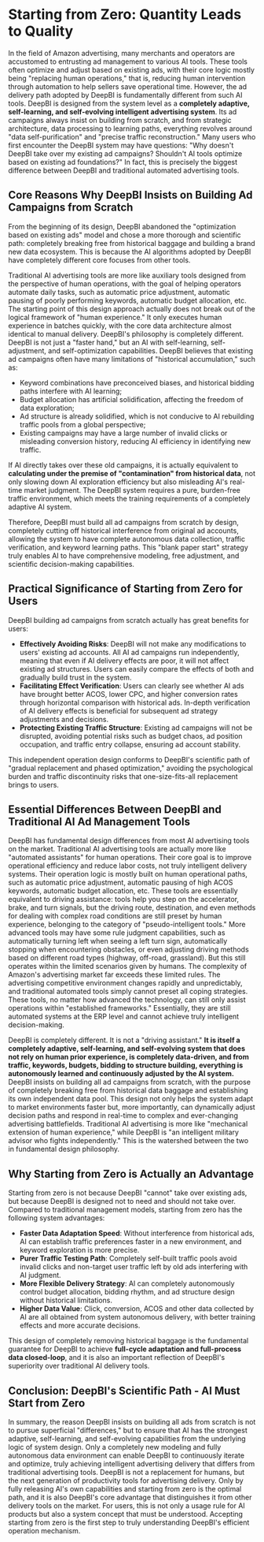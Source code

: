 # Starting from Zero: Quantity Leads to Quality

In the field of Amazon advertising, many merchants and operators are accustomed to entrusting ad management to various AI tools. These tools often optimize and adjust based on existing ads, with their core logic mostly being "replacing human operations," that is, reducing human intervention through automation to help sellers save operational time. However, the ad delivery path adopted by DeepBI is fundamentally different from such AI tools. DeepBI is designed from the system level as a **completely adaptive, self-learning, and self-evolving intelligent advertising system**. Its ad campaigns always insist on building from scratch, and from strategic architecture, data processing to learning paths, everything revolves around "data self-purification" and "precise traffic reconstruction." Many users who first encounter the DeepBI system may have questions: "Why doesn't DeepBI take over my existing ad campaigns? Shouldn't AI tools optimize based on existing ad foundations?" In fact, this is precisely the biggest difference between DeepBI and traditional automated advertising tools.

## Core Reasons Why DeepBI Insists on Building Ad Campaigns from Scratch

From the beginning of its design, DeepBI abandoned the "optimization based on existing ads" model and chose a more thorough and scientific path: completely breaking free from historical baggage and building a brand new data ecosystem. This is because the AI algorithms adopted by DeepBI have completely different core focuses from other tools.

Traditional AI advertising tools are more like auxiliary tools designed from the perspective of human operations, with the goal of helping operators automate daily tasks, such as automatic price adjustment, automatic pausing of poorly performing keywords, automatic budget allocation, etc. The starting point of this design approach actually does not break out of the logical framework of "human experience." It only executes human experience in batches quickly, with the core data architecture almost identical to manual delivery. DeepBI's philosophy is completely different. DeepBI is not just a "faster hand," but an AI with self-learning, self-adjustment, and self-optimization capabilities. DeepBI believes that existing ad campaigns often have many limitations of "historical accumulation," such as:

- Keyword combinations have preconceived biases, and historical bidding paths interfere with AI learning;
- Budget allocation has artificial solidification, affecting the freedom of data exploration;
- Ad structure is already solidified, which is not conducive to AI rebuilding traffic pools from a global perspective;
- Existing campaigns may have a large number of invalid clicks or misleading conversion history, reducing AI efficiency in identifying new traffic.

If AI directly takes over these old campaigns, it is actually equivalent to **calculating under the premise of "contamination" from historical data**, not only slowing down AI exploration efficiency but also misleading AI's real-time market judgment. The DeepBI system requires a pure, burden-free traffic environment, which meets the training requirements of a completely adaptive AI system.

Therefore, DeepBI must build all ad campaigns from scratch by design, completely cutting off historical interference from original ad accounts, allowing the system to have complete autonomous data collection, traffic verification, and keyword learning paths. This "blank paper start" strategy truly enables AI to have comprehensive modeling, free adjustment, and scientific decision-making capabilities.

## Practical Significance of Starting from Zero for Users

DeepBI building ad campaigns from scratch actually has great benefits for users:

- **Effectively Avoiding Risks**: DeepBI will not make any modifications to users' existing ad accounts. All AI ad campaigns run independently, meaning that even if AI delivery effects are poor, it will not affect existing ad structures. Users can easily compare the effects of both and gradually build trust in the system.
- **Facilitating Effect Verification**: Users can clearly see whether AI ads have brought better ACOS, lower CPC, and higher conversion rates through horizontal comparison with historical ads. In-depth verification of AI delivery effects is beneficial for subsequent ad strategy adjustments and decisions.
- **Protecting Existing Traffic Structure**: Existing ad campaigns will not be disrupted, avoiding potential risks such as budget chaos, ad position occupation, and traffic entry collapse, ensuring ad account stability.

This independent operation design conforms to DeepBI's scientific path of "gradual replacement and phased optimization," avoiding the psychological burden and traffic discontinuity risks that one-size-fits-all replacement brings to users.

## Essential Differences Between DeepBI and Traditional AI Ad Management Tools

DeepBI has fundamental design differences from most AI advertising tools on the market. Traditional AI advertising tools are actually more like "automated assistants" for human operations. Their core goal is to improve operational efficiency and reduce labor costs, not truly intelligent delivery systems. Their operation logic is mostly built on human operational paths, such as automatic price adjustment, automatic pausing of high ACOS keywords, automatic budget allocation, etc. These tools are essentially equivalent to driving assistance: tools help you step on the accelerator, brake, and turn signals, but the driving route, destination, and even methods for dealing with complex road conditions are still preset by human experience, belonging to the category of "pseudo-intelligent tools." More advanced tools may have some rule judgment capabilities, such as automatically turning left when seeing a left turn sign, automatically stopping when encountering obstacles, or even adjusting driving methods based on different road types (highway, off-road, grassland). But this still operates within the limited scenarios given by humans. The complexity of Amazon's advertising market far exceeds these limited rules. The advertising competitive environment changes rapidly and unpredictably, and traditional automated tools simply cannot preset all coping strategies. These tools, no matter how advanced the technology, can still only assist operations within "established frameworks." Essentially, they are still automated systems at the ERP level and cannot achieve truly intelligent decision-making.

DeepBI is completely different. It is not a "driving assistant." **It is itself a completely adaptive, self-learning, and self-evolving system that does not rely on human prior experience, is completely data-driven, and from traffic, keywords, budgets, bidding to structure building, everything is autonomously learned and continuously adjusted by the AI system.** DeepBI insists on building all ad campaigns from scratch, with the purpose of completely breaking free from historical data baggage and establishing its own independent data pool. This design not only helps the system adapt to market environments faster but, more importantly, can dynamically adjust decision paths and respond in real-time to complex and ever-changing advertising battlefields. Traditional AI advertising is more like "mechanical extension of human experience," while DeepBI is "an intelligent military advisor who fights independently." This is the watershed between the two in fundamental design philosophy.

## Why Starting from Zero is Actually an Advantage

Starting from zero is not because DeepBI "cannot" take over existing ads, but because DeepBI is designed not to need and should not take over. Compared to traditional management models, starting from zero has the following system advantages:

- **Faster Data Adaptation Speed**: Without interference from historical ads, AI can establish traffic preferences faster in a new environment, and keyword exploration is more precise.
- **Purer Traffic Testing Path**: Completely self-built traffic pools avoid invalid clicks and non-target user traffic left by old ads interfering with AI judgment.
- **More Flexible Delivery Strategy**: AI can completely autonomously control budget allocation, bidding rhythm, and ad structure design without historical limitations.
- **Higher Data Value**: Click, conversion, ACOS and other data collected by AI are all obtained from system autonomous delivery, with better training effects and more accurate decisions.

This design of completely removing historical baggage is the fundamental guarantee for DeepBI to achieve **full-cycle adaptation and full-process data closed-loop**, and it is also an important reflection of DeepBI's superiority over traditional AI delivery tools.

## Conclusion: DeepBI's Scientific Path - AI Must Start from Zero

In summary, the reason DeepBI insists on building all ads from scratch is not to pursue superficial "differences," but to ensure that AI has the strongest adaptive, self-learning, and self-evolving capabilities from the underlying logic of system design. Only a completely new modeling and fully autonomous data environment can enable DeepBI to continuously iterate and optimize, truly achieving intelligent advertising delivery that differs from traditional advertising tools. DeepBI is not a replacement for humans, but the next generation of productivity tools for advertising delivery. Only by fully releasing AI's own capabilities and starting from zero is the optimal path, and it is also DeepBI's core advantage that distinguishes it from other delivery tools on the market. For users, this is not only a usage rule for AI products but also a system concept that must be understood. Accepting starting from zero is the first step to truly understanding DeepBI's efficient operation mechanism.
